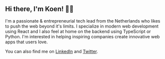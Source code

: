 ## Hi there, I'm Koen! 👋🏼

I'm a passionate & entrepreneurial tech lead from the Netherlands who likes to push the web beyond it's limits. I specialize in modern web development using React and I also feel at home on the backend using TypeScript or Python. I'm interested in helping inspiring companies create innovative web apps that users love.

You can also find me on [LinkedIn](http://nl.linkedin.com/in/vangilst/) and 
[Twitter](http://www.twitter.com/vnglst).
